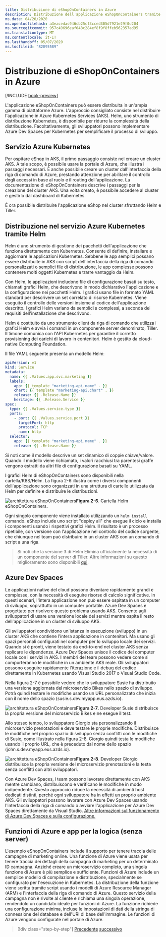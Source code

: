 ```yaml
---
title: Distribuzione di eShopOnContainers in Azure
description: Distribuzione dell'applicazione eShopOnContainers tramite il servizio Kubernetes di Azure, Helm e DevSpaces.
ms.date: 04/20/2020
ms.openlocfilehash: a3eacedac946cb25cf3cced305d7921e29f0d204
ms.sourcegitcommit: 957c49696eaf048c284ef8f9f8ffeb562357ad95
ms.translationtype: MT
ms.contentlocale: it-IT
ms.lasthandoff: 05/07/2020
ms.locfileid: "82895589"
---
```

# <a name="deploying-eshoponcontainers-to-azure"></a>Distribuzione di eShopOnContainers in Azure

[!INCLUDE [book-preview](../../../includes/book-preview.md)]

L'applicazione eShopOnContainers può essere distribuita in un'ampia gamma di piattaforme Azure. L'approccio consigliato consiste nel distribuire l'applicazione in Azure Kubernetes Services (AKS). Helm, uno strumento di distribuzione Kubernetes, è disponibile per ridurre la complessità della distribuzione. Facoltativamente, gli sviluppatori possono implementare Azure Dev Spaces per Kubernetes per semplificare il processo di sviluppo.

## <a name="azure-kubernetes-service"></a>Servizio Azure Kubernetes

Per ospitare eShop in AKS, il primo passaggio consiste nel creare un cluster AKS. A tale scopo, è possibile usare la portale di Azure, che illustra i passaggi necessari. È anche possibile creare un cluster dall'interfaccia della riga di comando di Azure, prestando attenzione per abilitare il controllo degli accessi in base al ruolo e il routing dell'applicazione. La documentazione di eShopOnContainers descrive i passaggi per la creazione del cluster AKS. Una volta creato, è possibile accedere al cluster e gestirlo dal dashboard di Kubernetes.

È ora possibile distribuire l'applicazione eShop nel cluster sfruttando Helm e Tiller.

## <a name="deploying-to-azure-kubernetes-service-using-helm"></a>Distribuzione nel servizio Azure Kubernetes tramite Helm

Helm è uno strumento di gestione dei pacchetti dell'applicazione che funziona direttamente con Kubernetes. Consente di definire, installare e aggiornare le applicazioni Kubernetes. Sebbene le app semplici possano essere distribuite in AKS con script dell'interfaccia della riga di comando personalizzati o semplici file di distribuzione, le app complesse possono contenere molti oggetti Kubernetes e trarre vantaggio da Helm.

Con Helm, le applicazioni includono file di configurazione basati su testo, chiamati grafici Helm, che descrivono in modo dichiarativo l'applicazione e la configurazione nei pacchetti Helm. I grafici usano file in formato YAML standard per descrivere un set correlato di risorse Kubernetes. Viene eseguito il controllo delle versioni insieme al codice dell'applicazione descritto. I grafici Helm variano da semplici a complessi, a seconda dei requisiti dell'installazione che descrivono.

Helm è costituito da uno strumento client da riga di comando che utilizza i grafici Helm e avvia i comandi in un componente server denominato, Tiller. Il timone comunica con l'API Kubernetes per garantire il corretto provisioning dei carichi di lavoro in contenitori. Helm è gestito da cloud-native Computing Foundation.

Il file YAML seguente presenta un modello Helm:

```yaml
apiVersion: v1
kind: Service
metadata:
  name: {{ .Values.app.svc.marketing }}
  labels:
    app: {{ template "marketing-api.name" . }}
    chart: {{ template "marketing-api.chart" . }}
    release: {{ .Release.Name }}
    heritage: {{ .Release.Service }}
spec:
  type: {{ .Values.service.type }}
  ports:
    - port: {{ .Values.service.port }}
      targetPort: http
      protocol: TCP
      name: http
  selector:
    app: {{ template "marketing-api.name" . }}
    release: {{ .Release.Name }}
```

Si noti come il modello descrive un set dinamico di coppie chiave/valore. Quando il modello viene richiamato, i valori racchiusi tra parentesi graffe vengono estratti da altri file di configurazione basati su YAML.

I grafici Helm di eShopOnContainers sono disponibili nella cartella/K8S/Helm. La figura 2-6 illustra come i diversi componenti dell'applicazione sono organizzati in una struttura di cartelle utilizzata da Helm per definire e distribuire le distribuzioni.

![architettura](./media/eshoponcontainers-helm-folder.png)
eShopOnContainers**Figura 2-6**. Cartella Helm eShopOnContainers.

Ogni singolo componente viene installato utilizzando un `helm install` comando. eShop include uno script "deploy all" che esegue il ciclo e installa i componenti usando i rispettivi grafici Helm. Il risultato è un processo ripetibile, con versione con l'applicazione nel controllo del codice sorgente, che chiunque nel team può distribuire in un cluster AKS con un comando di script a una riga.

> Si noti che la versione 3 di Helm Elimina ufficialmente la necessità di un componente del server di Tiller. Altre informazioni su questo miglioramento sono disponibili [qui](https://medium.com/better-programming/why-is-tiller-missing-in-helm-3-2347c446714).

## <a name="azure-dev-spaces"></a>Azure Dev Spaces

Le applicazioni native del cloud possono diventare rapidamente grandi e complesse, con la necessità di eseguire risorse di calcolo significative. In questi scenari, l'intera applicazione non può essere ospitata in un computer di sviluppo, soprattutto in un computer portatile. Azure Dev Spaces è progettato per risolvere questo problema usando AKS. Consente agli sviluppatori di usare una versione locale dei servizi mentre ospita il resto dell'applicazione in un cluster di sviluppo AKS.

Gli sviluppatori condividono un'istanza in esecuzione (sviluppo) in un cluster AKS che contiene l'intera applicazione in contenitori. Ma usano gli spazi personali configurati nel computer per lo sviluppo locale dei servizi. Quando si è pronti, viene testato da end-to-end nel cluster AKS senza replicare le dipendenze. Azure Dev Spaces unisce il codice del computer locale con i servizi in AKS. I membri del team possono vedere come si comporteranno le modifiche in un ambiente AKS reale. Gli sviluppatori possono eseguire rapidamente l'iterazione e il debug del codice direttamente in Kubernetes usando Visual Studio 2017 o Visual Studio Code.

Nella figura 2-7 è possibile vedere che lo sviluppatore Susie ha distribuito una versione aggiornata del microservizio Bikes nello spazio di sviluppo. Potrà quindi testare le modifiche usando un URL personalizzato che inizia con il nome dello spazio (susie.s.dev.myapp.eus.azds.io).

![architettura](./media/azure-devspaces-one.png)
eShopOnContainers**Figura 2-7**. Developer Susie distribuisce la propria versione del microservizio Bikes e ne esegue il test.

Allo stesso tempo, lo sviluppatore Giorgio sta personalizzando il microservizio prenotazioni e deve testare le proprie modifiche. Distribuisce le modifiche nel proprio spazio di sviluppo senza conflitti con le modifiche di Susie, come illustrato nella figura 2-8. Giorgio quindi testa le modifiche usando il proprio URL, che è preceduto dal nome dello spazio (john.s.dev.myapp.eus.azds.io).

![architettura](./media/azure-devspaces-two.png)
eShopOnContainers**Figura 2-8**. Developer Giorgio distribuisce la propria versione del microservizio prenotazioni e la testa senza conflitti con altri sviluppatori.

Con Azure Dev Spaces, i team possono lavorare direttamente con AKS mentre cambiano, distribuiscono e verificano le modifiche in modo indipendente. Questo approccio riduce la necessità di ambienti host dedicati distinti, perché ogni sviluppatore ha in effetti un proprio ambiente AKS. Gli sviluppatori possono lavorare con Azure Dev Spaces usando l'interfaccia della riga di comando o avviare l'applicazione per Azure Dev Spaces direttamente da Visual Studio. [Altre informazioni sul funzionamento di Azure Dev Spaces e sulla configurazione.](https://docs.microsoft.com/azure/dev-spaces/how-dev-spaces-works)

## <a name="azure-functions-and-logic-apps-serverless"></a>Funzioni di Azure e app per la logica (senza server)

L'esempio eShopOnContainers include il supporto per tenere traccia delle campagne di marketing online. Una funzione di Azure viene usata per tenere traccia dei dettagli della campagna di marketing per un determinato ID campagna. Anziché creare un microservizio completo, una singola funzione di Azure è più semplice e sufficiente. Funzioni di Azure include un semplice modello di compilazione e distribuzione, specialmente se configurato per l'esecuzione in Kubernetes. La distribuzione della funzione viene scritta tramite script usando i modelli di Azure Resource Manager (ARM) e l'interfaccia della riga di comando di Azure. Questo servizio della campagna non è rivolte al cliente e richiama una singola operazione, rendendolo un candidato ideale per funzioni di Azure. La funzione richiede una configurazione minima, incluse le impostazioni di dati della stringa di connessione del database e dell'URI di base dell'immagine. Le funzioni di Azure vengono configurate nel portale di Azure.

>[!div class="step-by-step"]
>[Precedente](map-eshoponcontainers-azure-services.md)
>[successivo](centralized-configuration.md)
